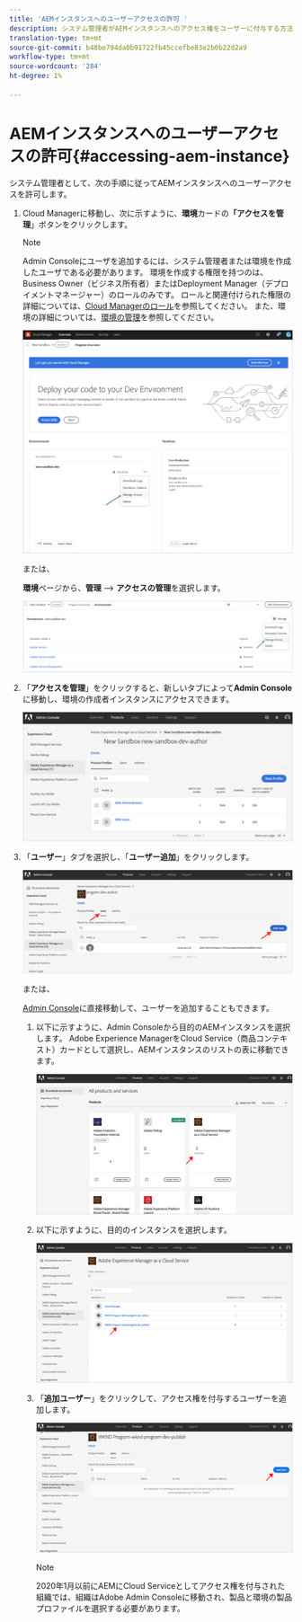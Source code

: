 ```yaml
---
title: 'AEMインスタンスへのユーザーアクセスの許可 '
description: システム管理者がAEMインスタンスへのアクセス権をユーザーに付与する方法については、次のページを参照してください
translation-type: tm+mt
source-git-commit: b48be794da0b91722fb45ccefbe83e2b0b22d2a9
workflow-type: tm+mt
source-wordcount: '284'
ht-degree: 1%

---
```



# AEMインスタンスへのユーザーアクセスの許可{#accessing-aem-instance}

システム管理者として、次の手順に従ってAEMインスタンスへのユーザーアクセスを許可します。

1. Cloud Managerに移動し、次に示すように、**環境**&#x200B;カードの&#x200B;**「アクセスを管理**」ボタンをクリックします。

   >[!NOTE]
   >Admin Consoleにユーザを追加するには、システム管理者または環境を作成したユーザである必要があります。 環境を作成する権限を持つのは、Business Owner（ビジネス所有者）またはDeployment Manager（デプロイメントマネージャー）のロールのみです。 ロールと関連付けられた権限の詳細については、[Cloud Managerのロール](/help/onboarding/what-is-required/user-roles-permissions.md)を参照してください。 また、環境の詳細については、[環境の管理](/help/implementing/cloud-manager/manage-environments.md)を参照してください。

   ![](/help/onboarding/getting-access-to-aem-in-cloud/assets/sys-admin6.png)

   または、

   **環境**&#x200B;ページから、**管理** —> **アクセスの管理**&#x200B;を選択します。

   ![](/help/onboarding/getting-access-to-aem-in-cloud/assets/sys-admin4.png)


1. 「**アクセスを管理**」をクリックすると、新しいタブによって&#x200B;**Admin Console**&#x200B;に移動し、環境の作成者インスタンスにアクセスできます。

   ![](/help/onboarding/getting-access-to-aem-in-cloud/assets/sys-admin-2.png)

1. 「**ユーザー**」タブを選択し、「**ユーザー追加**」をクリックします。

   ![](/help/onboarding/what-is-required/assets/admin-console-5.png)



   または、

   [Admin Console](https://adminconsole.adobe.com)に直接移動して、ユーザーを追加することもできます。

   1. 以下に示すように、Admin Consoleから目的のAEMインスタンスを選択します。 Adobe Experience ManagerをCloud Service（商品コンテキスト）カードとして選択し、AEMインスタンスのリストの表に移動できます。

      ![](/help/onboarding/what-is-required/assets/admin-console-6.png)

   1. 以下に示すように、目的のインスタンスを選択します。

      ![](/help/onboarding/what-is-required/assets/admin-console-7.png)


   1. 「**追加ユーザー**」をクリックして、アクセス権を付与するユーザーを追加します。

      ![](/help/onboarding/what-is-required/assets/admin-console-8.png)

      >[!NOTE]
      >2020年1月以前にAEMにCloud Serviceとしてアクセス権を付与された組織では、組織はAdobe Admin Consoleに移動され、製品と環境の製品プロファイルを選択する必要があります。

